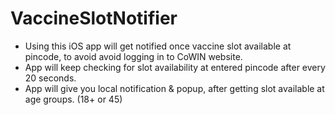 # VaccineSlotNotifier
- Using this iOS app will get notified once vaccine slot available at pincode, to avoid avoid logging in to CoWIN website.
- App will keep checking for slot availability at entered pincode after every 20 seconds. 
- App will give you local notification & popup, after getting slot available at age groups. (18+ or 45)

